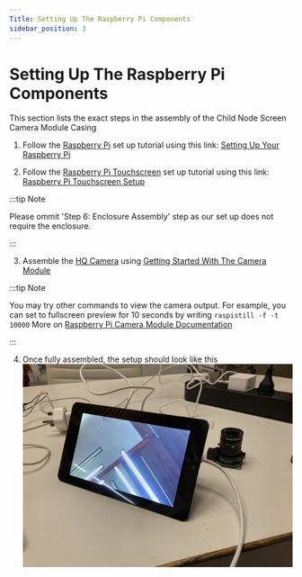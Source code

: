 ```yaml
---
Title: Setting Up The Raspberry Pi Components
sidebar_position: 3
---
```


# Setting Up The Raspberry Pi Components

This section lists the exact steps in the assembly of the Child Node Screen Camera Module Casing

1. Follow the [Raspberry Pi](https://www.digikey.sg/product-detail/en/raspberry-pi/RASPBERRY-PI-4-MODEL-B-8G/1690-RASPBERRYPI4MODELB8G-ND/12159401) set up tutorial using this link: [Setting Up Your Raspberry Pi](https://projects.raspberrypi.org/en/projects/raspberry-pi-setting-up)

2. Follow the [Raspberry Pi Touchscreen](https://sg.element14.com/raspberry-pi/raspberrypi-display/raspberry-pi-7inch-touchscreen/dp/2473872?gclid=Cj0KCQjwrsGCBhD1ARIsALILBYrVH53SWpgaRqqXUlPY6soTGs_SfPuokHiJeSSbDJZlW-Bo9OajY30aAkUlEALw_wcB&mckv=_dc%7Cpcrid%7C500903722922%7Cpkw%7C%7Cpmt%7C%7Cslid%7C%7Cproduct%7C2473872%7Cpgrid%7C116112299217%7Cptaid%7Cpla-293946777986%7C&CMP=KNC-GSG-SHOPPING-SMART-ALLPRODUCTS) set up tutorial using this link: [Raspberry Pi Touchscreen Setup](https://www.instructables.com/Raspberry-Pi-Touchscreen-Setup/)

:::tip Note

Please ommit 'Step 6: Enclosure Assembly' step as our set up does not require the enclosure.

:::

3. Assemble the [HQ Camera](https://sg.cytron.io/p-official-raspberry-pi-high-quality-camera-module?r=1&gclid=CjwKCAjw9MuCBhBUEiwAbDZ-7rqOhHxh26woCkWNwUcZoP5yE4zOWMxfaXFyMx4pFqHFTSwJEr4vBhoC24gQAvD_BwE) using [Getting Started With The Camera Module](https://projects.raspberrypi.org/en/projects/getting-started-with-picamera)

:::tip Note

You may try other commands to view the camera output. For example, you can set to fullscreen preview for 10 seconds by writing `raspistill -f -t 10000` More on [Raspberry Pi Camera Module Documentation](https://www.raspberrypi.org/documentation/raspbian/applications/camera.md)

:::

4. Once fully assembled, the setup should look like this ![Raspberry Pi , Touchscreen, HQ Camera Setup](../../static/img/IMG_5166.jpg)
